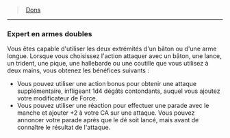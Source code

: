 ﻿---
!FeatItem
Id: feats_hd.md#expert-en-armes-doubles
ParentLink: feats_hd.md#dons
Name: Expert en armes doubles
ParentName: Dons
NameLevel: 3
Attributes:
  Name: Expert en armes doubles
  Markdown: >+
    ### <!--Name-->Expert en armes doubles<!--/Name-->


    Vous êtes capable d'utiliser les deux extrémités d'un bâton ou d'une arme longue. Lorsque vous choisissez l'action attaquer avec un bâton, une lance, un trident, une pique, une hallebarde ou une coutille que vous utilisez à deux mains, vous obtenez les bénéfices suivants :


    * Vous pouvez utiliser une action bonus pour obtenir une attaque supplémentaire, infligeant 1d4 dégâts contondants, auquel vous ajoutez votre modificateur de Force.

    * Vous pouvez utiliser une réaction pour effectuer une parade avec le manche et ajouter +2 à votre CA sur une attaque. Vous pouvez annoncer votre parade après que le dé soit lancé, mais avant de connaître le résultat de l'attaque.

AttributesDictionary: >+
  Name: Expert en armes doubles

  Markdown: >+

    ### <!--Name-->Expert en armes doubles<!--/Name-->





    Vous êtes capable d'utiliser les deux extrémités d'un bâton ou d'une arme longue. Lorsque vous choisissez l'action attaquer avec un bâton, une lance, un trident, une pique, une hallebarde ou une coutille que vous utilisez à deux mains, vous obtenez les bénéfices suivants :





    * Vous pouvez utiliser une action bonus pour obtenir une attaque supplémentaire, infligeant 1d4 dégâts contondants, auquel vous ajoutez votre modificateur de Force.



    * Vous pouvez utiliser une réaction pour effectuer une parade avec le manche et ajouter +2 à votre CA sur une attaque. Vous pouvez annoncer votre parade après que le dé soit lancé, mais avant de connaître le résultat de l'attaque.



---
> [Dons](hd_feats.md)

---

### Expert en armes doubles

Vous êtes capable d'utiliser les deux extrémités d'un bâton ou d'une arme longue. Lorsque vous choisissez l'action attaquer avec un bâton, une lance, un trident, une pique, une hallebarde ou une coutille que vous utilisez à deux mains, vous obtenez les bénéfices suivants :

* Vous pouvez utiliser une action bonus pour obtenir une attaque supplémentaire, infligeant 1d4 dégâts contondants, auquel vous ajoutez votre modificateur de Force.
* Vous pouvez utiliser une réaction pour effectuer une parade avec le manche et ajouter +2 à votre CA sur une attaque. Vous pouvez annoncer votre parade après que le dé soit lancé, mais avant de connaître le résultat de l'attaque.

